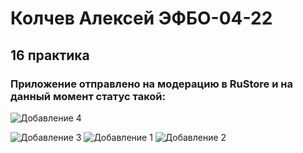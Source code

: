 # Колчев Алексей ЭФБО-04-22

## 16 практика

### Приложение отправлено на модерацию в RuStore и на данный момент статус такой:

![Добавление 4](https://github.com/user-attachments/assets/f6874c6c-b610-4125-97cd-96642d2a193c)



![Добавление 3](https://github.com/user-attachments/assets/883b59e0-0ed6-40be-89e4-cf4c876b590d)
![Добавление 1](https://github.com/user-attachments/assets/70229804-0bc3-4b69-b61a-15692002d0e1)
![Добавление 2](https://github.com/user-attachments/assets/8edcf737-db1d-41df-ba3f-ffb42dde1478)





